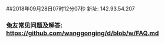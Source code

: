##2018年09月28日07时12分07秒 新址: 142.93.54.207
### 兔友常见问题及解答: https://github.com/wanggonging/d/blob/w/FAQ.md
